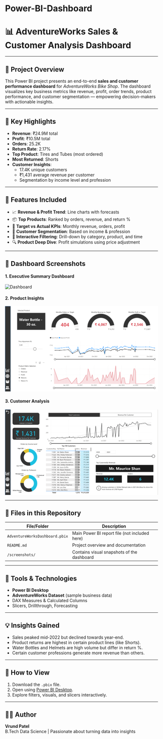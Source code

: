 # Power-BI-Dashboard

# 📊 AdventureWorks Sales & Customer Analysis Dashboard

---

## 📁 Project Overview

This Power BI project presents an end-to-end **sales and customer performance dashboard** for *AdventureWorks Bike Shop*. The dashboard visualizes key business metrics like revenue, profit, order trends, product performance, and customer segmentation — empowering decision-makers with actionable insights.

---

## 🎯 Key Highlights

- **Revenue**: ₹24.9M total
- **Profit**: ₹10.5M total
- **Orders**: 25.2K
- **Return Rate**: 2.17%
- **Top Product**: Tires and Tubes (most ordered)
- **Most Returned**: Shorts
- **Customer Insights**:
  - 17.4K unique customers
  - ₹1,431 average revenue per customer
  - Segmentation by income level and profession

---

## 📌 Features Included

- 📈 **Revenue & Profit Trend**: Line charts with forecasts
- 📦 **Top Products**: Ranked by orders, revenue, and return %
- 🎯 **Target vs Actual KPIs**: Monthly revenue, orders, profit
- 👥 **Customer Segmentation**: Based on income & profession
- 🧠 **Interactive Filtering**: Drill-down by category, product, and time
- 🔍 **Product Deep Dive**: Profit simulations using price adjustment

---

## 📸 Dashboard Screenshots

#### 1. **Executive Summary Dashboard**
![Dashboard](./screenshots/Overview.png)

#### 2. **Product Insights**
![Product](./screenshots/Product.png)

#### 3. **Customer Analysis**
![Customer](./screenshots/Customer.png)

---

## 📂 Files in this Repository

| File/Folder | Description |
|-------------|-------------|
| `AdventureWorksDashboard.pbix` | Main Power BI report file (not included here) |
| `README.md` | Project overview and documentation |
| `/screenshots/` | Contains visual snapshots of the dashboard |

---

## 🔧 Tools & Technologies

- **Power BI Desktop**
- **AdventureWorks Dataset** (sample business data)
- DAX Measures & Calculated Columns
- Slicers, Drillthrough, Forecasting

---

## 💡 Insights Gained

- Sales peaked mid-2022 but declined towards year-end.
- Product returns are highest in certain product lines (like Shorts).
- Water Bottles and Helmets are high volume but differ in return %.
- Certain customer professions generate more revenue than others.

---

## 📌 How to View

1. Download the `.pbix` file.
2. Open using [Power BI Desktop](https://powerbi.microsoft.com/desktop/).
3. Explore filters, visuals, and slicers interactively.

---

## 🙋‍♂️ Author

**Vrund Patel**  
B.Tech Data Science | Passionate about turning data into insights
